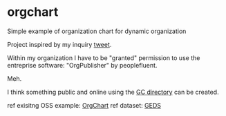 # orgchart
Simple example of organization chart for dynamic organization 

Project inspired by my inquiry [tweet](https://twitter.com/paulwillgamble/status/1214589845277945858?s=20).

Within my organization I have to be "granted" permission to use the entreprise software: "OrgPublisher" by peoplefluent.

Meh.

I think something public and online using the [GC directory](gcdirectory-gcannuaire.ssc-spc.gc.ca/) can be created.



ref exisitng OSS example: [OrgChart](https://github.com/dabeng/OrgChart)
ref dataset: [GEDS](https://open.canada.ca/en/suggested-datasets/government-electronic-directory-services-geds)
